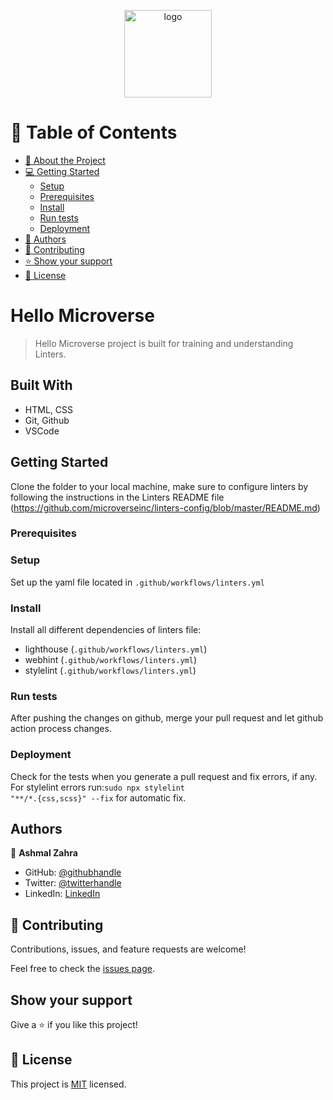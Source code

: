 <a name="readme-top"></a>

<div align="center">

<img src="https://github.com/microverseinc/readme-template/blob/master/murple_logo.png" alt="logo" width="140" height="auto" />
  <br/>

</div>

<!-- TABLE OF CONTENTS -->

# 📗 Table of Contents

- [📖 About the Project](#about-project)
- [💻 Getting Started](#getting-started)
  - [Setup](#setup)
  - [Prerequisites](#prerequisites)
  - [Install](#install)
  - [Run tests](#run-tests)
  - [Deployment](#triangular_flag_on_post-deployment)
- [👥 Authors](#authors)
- [🤝 Contributing](#contributing)
- [⭐️ Show your support](#support)
- [📝 License](#license)

<!-- PROJECT DESCRIPTION -->

# Hello Microverse

> Hello Microverse project is built for training and understanding Linters.

## Built With

- HTML, CSS
- Git, Github
- VSCode

## Getting Started

Clone the folder to your local machine, make sure to configure linters by following the instructions in the Linters README file (https://github.com/microverseinc/linters-config/blob/master/README.md)

### Prerequisites

### Setup
Set up the yaml file located in <code>.github/workflows/linters.yml</code>

### Install
Install all different dependencies of linters file:
- lighthouse (<code>.github/workflows/linters.yml</code>)
- webhint (<code>.github/workflows/linters.yml</code>)
- stylelint (<code>.github/workflows/linters.yml</code>)

### Run tests
After pushing the changes on github, merge your pull request and let github action process changes.

### Deployment
Check for the tests when you generate a pull request and fix errors, if any.
For stylelint errors run:<code>sudo npx stylelint "**/*.{css,scss}" --fix</code> for automatic fix.


## Authors

👤 **Ashmal Zahra**

- GitHub: [@githubhandle](https://github.com/ashmalzahra)
- Twitter: [@twitterhandle](https://twitter.com/AshmalZahraa)
- LinkedIn: [LinkedIn](https://www.linkedin.com/in/ashmal-zahra-35bb09242/)

## 🤝 Contributing

Contributions, issues, and feature requests are welcome!

Feel free to check the [issues page](https://github.com/ashmalzahra/First-repo/issues).

## Show your support

Give a ⭐️ if you like this project!

## 📝 License

This project is [MIT](https://github.com/microverseinc/readme-template/blob/master/MIT.md) licensed.

